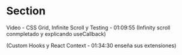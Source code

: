 <!-- Basicamente este archivo es para saber por que video del curso y en que (minuto) estoy -->

# Section

Video - CSS Grid, Infinite Scroll y Testing - 01:09:55 (Infinity scroll conmpletado y explicando useCallback)

(Custom Hooks y React Context - 01:34:30 enseña sus extensiones)
